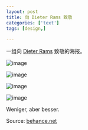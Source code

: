 ```yaml
---
layout: post
title: 向 Dieter Rams 致敬
categories: ['text']
tags: [design,]

---
```


一组向 [Dieter Rams](http://zh.wikipedia.org/wiki/迪特·拉姆斯) 致敬的海报。

![image](http://behance.vo.llnwd.net/profiles5/218477/projects/9841893/1b1afb11d8b7de2b0dd6a4fa00413ef8.png)

![image](http://behance.vo.llnwd.net/profiles5/218477/projects/9841893/140fd5d8ec10cee6d427834e68b21a42.png)

![image](http://behance.vo.llnwd.net/profiles5/218477/projects/9841893/b1e126b5e2cddb23b25b31f1726c20c3.png)

![image](http://behance.vo.llnwd.net/profiles5/218477/projects/9841893/3738ca1390806805ace9f0e905b67ec1.png)

Weniger, aber besser.

Source: [behance.net](http://www.behance.net/gallery/Dieter-Rams-Tribute-Posters/9841893)